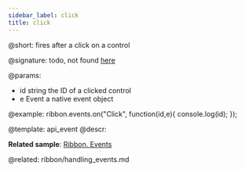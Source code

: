 ```yaml
---
sidebar_label: click
title: click
---          
```


@short: fires after a click on a control

@signature: todo, not found [here](https://cdn.dhtmlx.com/suite/pro/edge/types/ts-ribbon/sources/types.d.ts)

@params:
- id 		string		the ID of a clicked control
- e 		Event		a native event object

@example:
ribbon.events.on("Click", function(id,e){
    console.log(id);
});


@template: api_event
@descr:

**Related sample**: [Ribbon. Events](https://snippet.dhtmlx.com/i7cfddkl)

@related: ribbon/handling_events.md
